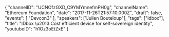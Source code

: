 {
    "channelID": "UCNOfzGXD_C9YMYmnefmPH0g",
    "channelName": "Ethereum Foundation",
    "date": "2017-11-26T21:57:10.000Z",
    "draft": false,
    "events": [
        "Devcon3"
    ],
    "speakers": ["Julien Bouteloup"],
    "tags": ["idbox"],
    "title": "IDbox \u2013 Cost efficient device for self-sovereign identity",
    "youtubeID": "h1Oz3oEtZxE"
}

